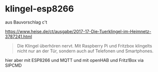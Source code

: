 # klingel-esp8266

aus Bauvorschlag c't 

https://www.heise.de/ct/ausgabe/2017-17-Die-Tuerklingel-im-Heimnetz-3787241.html

> Die Klingel überhören nervt. Mit Raspberry Pi und Fritzbox klingelts nicht nur an der Tür, sondern auch auf Telefonen und Smartphones.

hier aber mit ESP8266 und MQTT und mit openHAB und Fritz!Box via SIPCMD
